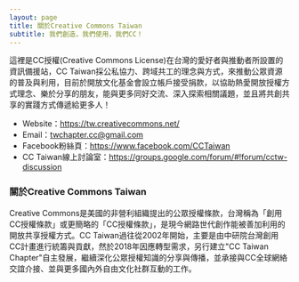 ```yaml
---
layout: page
title: 關於Creative Commons Taiwan
subtitle: 我們創造，我們使用，我們CC！
---
```


這裡是CC授權(Creative Commons License)在台灣的愛好者與推動者所設置的資訊備援站，CC Taiwan採公私協力、跨域共工的理念與方式，來推動公眾資源的普及與利用，目前於開放文化基金會設立帳戶接受捐款，以協助熱愛開放授權方式理念、樂於分享的朋友，能與更多同好交流、深入探索相關議題，並且將共創共享的實踐方式傳遞給更多人！

- Website：https://tw.creativecommons.net/
- Email：twchapter.cc@gmail.com
- Facebook粉絲頁：https://www.facebook.com/CCTaiwan
- CC Taiwan線上討論室：https://groups.google.com/forum/#!forum/cctw-discussion

### 關於Creative Commons Taiwan

Creative Commons是美國的非營利組織提出的公眾授權條款，台灣稱為「創用CC授權條款」或更簡略的「CC授權條款」，是現今網路世代創作能被善加利用的開放共享授權方式。CC Taiwan過往從2002年開始，主要是由中研院台灣創用CC計畫進行統籌與貢獻，然於2018年因應轉型需求，另行建立"CC Taiwan Chapter"自主發展，繼續深化公眾授權知識的分享與傳播，並承接與CC全球網絡交誼介接、並與更多國內外自由文化社群互動的工作。
